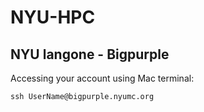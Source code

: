 # NYU-HPC

## NYU langone - Bigpurple

Accessing your account using Mac terminal:
~~~
ssh UserName@bigpurple.nyumc.org
~~~

